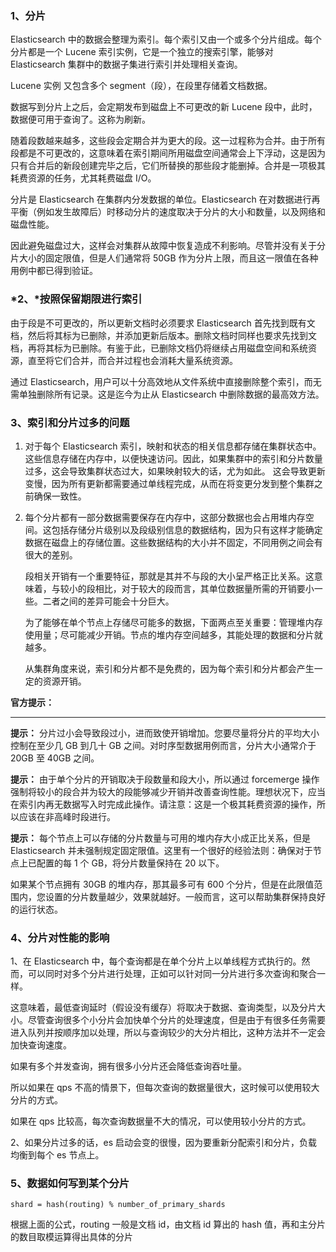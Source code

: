 ### 1、分片

Elasticsearch 中的数据会整理为索引。每个索引又由一个或多个分片组成。每个分片都是一个 Lucene 索引实例，它是一个独立的搜索引擎，能够对 Elasticsearch 集群中的数据子集进行索引并处理相关查询。

Lucene 实例 又包含多个 segment（段），在段里存储着文档数据。

数据写到分片上之后，会定期发布到磁盘上不可更改的新 Lucene 段中，此时，数据便可用于查询了。这称为刷新。

随着段数越来越多，这些段会定期合并为更大的段。这一过程称为合并。由于所有段都是不可更改的，这意味着在索引期间所用磁盘空间通常会上下浮动，这是因为只有合并后的新段创建完毕之后，它们所替换的那些段才能删掉。合并是一项极其耗费资源的任务，尤其耗费磁盘 I/O。

分片是 Elasticsearch 在集群内分发数据的单位。Elasticsearch 在对数据进行再平衡（例如发生故障后）时移动分片的速度取决于分片的大小和数量，以及网络和磁盘性能。

因此避免磁盘过大，这样会对集群从故障中恢复造成不利影响。尽管并没有关于分片大小的固定限值，但是人们通常将 50GB 作为分片上限，而且这一限值在各种用例中都已得到验证。



### *2、*按照保留期限进行索引

由于段是不可更改的，所以更新文档时必须要求 Elasticsearch 首先找到既有文档，然后将其标为已删除，并添加更新后版本。删除文档时同样也要求先找到文档，再将其标为已删除。有鉴于此，已删除文档仍将继续占用磁盘空间和系统资源，直至将它们合并，而合并过程也会消耗大量系统资源。

通过 Elasticsearch，用户可以十分高效地从文件系统中直接删除整个索引，而无需单独删除所有记录。这是迄今为止从 Elasticsearch 中删除数据的最高效方法。

 

### 3、索引和分片过多的问题

1. 对于每个 Elasticsearch 索引，映射和状态的相关信息都存储在集群状态中。这些信息存储在内存中，以便快速访问。因此，如果集群中的索引和分片数量过多，这会导致集群状态过大，如果映射较大的话，尤为如此。
   这会导致更新变慢，因为所有更新都需要通过单线程完成，从而在将变更分发到整个集群之前确保一致性。

   

2. 每个分片都有一部分数据需要保存在内存中，这部分数据也会占用堆内存空间。这包括存储分片级别以及段级别信息的数据结构，因为只有这样才能确定数据在磁盘上的存储位置。这些数据结构的大小并不固定，不同用例之间会有很大的差别。

   段相关开销有一个重要特征，那就是其并不与段的大小呈严格正比关系。这意味着，与较小的段相比，对于较大的段而言，其单位数据量所需的开销要小一些。二者之间的差异可能会十分巨大。

   为了能够在单个节点上存储尽可能多的数据，下面两点至关重要：管理堆内存使用量；尽可能减少开销。节点的堆内存空间越多，其能处理的数据和分片就越多。

   从集群角度来说，索引和分片都不是免费的，因为每个索引和分片都会产生一定的资源开销。

**官方提示：**

------

**提示：** 分片过小会导致段过小，进而致使开销增加。您要尽量将分片的平均大小控制在至少几 GB 到几十 GB 之间。对时序型数据用例而言，分片大小通常介于 20GB 至 40GB 之间。

**提示：** 由于单个分片的开销取决于段数量和段大小，所以通过 forcemerge 操作强制将较小的段合并为较大的段能够减少开销并改善查询性能。理想状况下，应当在索引内再无数据写入时完成此操作。请注意：这是一个极其耗费资源的操作，所以应该在非高峰时段进行。

**提示：** 每个节点上可以存储的分片数量与可用的堆内存大小成正比关系，但是 Elasticsearch 并未强制规定固定限值。这里有一个很好的经验法则：确保对于节点上已配置的每 1 个 GB，将分片数量保持在 20 以下。

如果某个节点拥有 30GB 的堆内存，那其最多可有 600 个分片，但是在此限值范围内，您设置的分片数量越少，效果就越好。一般而言，这可以帮助集群保持良好的运行状态。

 

### 4、分片对性能的影响

1、在 Elasticsearch 中，每个查询都是在单个分片上以单线程方式执行的。然而，可以同时对多个分片进行处理，正如可以针对同一分片进行多次查询和聚合一样。

这意味着，最低查询延时（假设没有缓存）将取决于数据、查询类型，以及分片大小。尽管查询很多个小分片会加快单个分片的处理速度，但是由于有很多任务需要进入队列并按顺序加以处理，所以与查询较少的大分片相比，这种方法并不一定会加快查询速度。

如果有多个并发查询，拥有很多小分片还会降低查询吞吐量。

 

所以如果在 qps 不高的情景下，但每次查询的数据量很大，这时候可以使用较大分片的方式。

如果在 qps 比较高，每次查询数据量不大的情况，可以使用较小分片的方式。

 

2、如果分片过多的话，es 启动会变的很慢，因为要重新分配索引和分片，负载均衡到每个 es 节点上。

 

### 5、数据如何写到某个分片

```
shard = hash(routing) % number_of_primary_shards
```

根据上面的公式，routing 一般是文档 id，由文档 id 算出的 hash 值，再和主分片的数目取模运算得出具体的分片